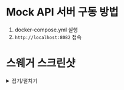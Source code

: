 # Mock API 서버 구동 방법

1. docker-compose.yml 실행
2. `http://localhost:8082` 접속

# 스웨거 스크린샷

<details>
<summary>접기/펼치기</summary>

![swagger.JPG](/docs/swagger.JPG)

</details>
